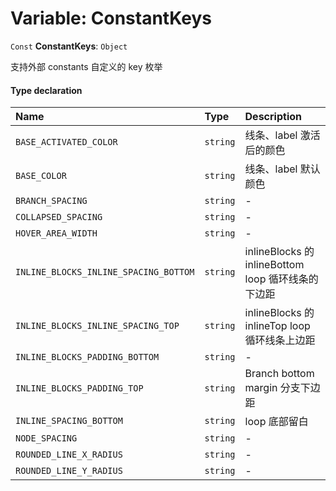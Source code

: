 # Variable: ConstantKeys

`Const` **ConstantKeys**: `Object`

支持外部 constants 自定义的 key 枚举

#### Type declaration

| Name | Type | Description |
| :------ | :------ | :------ |
| `BASE_ACTIVATED_COLOR` | `string` | 线条、label 激活后的颜色 |
| `BASE_COLOR` | `string` | 线条、label 默认颜色 |
| `BRANCH_SPACING` | `string` | - |
| `COLLAPSED_SPACING` | `string` | - |
| `HOVER_AREA_WIDTH` | `string` | - |
| `INLINE_BLOCKS_INLINE_SPACING_BOTTOM` | `string` | inlineBlocks 的 inlineBottom loop 循环线条的下边距 |
| `INLINE_BLOCKS_INLINE_SPACING_TOP` | `string` | inlineBlocks 的 inlineTop loop 循环线条上边距 |
| `INLINE_BLOCKS_PADDING_BOTTOM` | `string` | - |
| `INLINE_BLOCKS_PADDING_TOP` | `string` | Branch bottom margin 分支下边距 |
| `INLINE_SPACING_BOTTOM` | `string` | loop 底部留白 |
| `NODE_SPACING` | `string` | - |
| `ROUNDED_LINE_X_RADIUS` | `string` | - |
| `ROUNDED_LINE_Y_RADIUS` | `string` | - |
